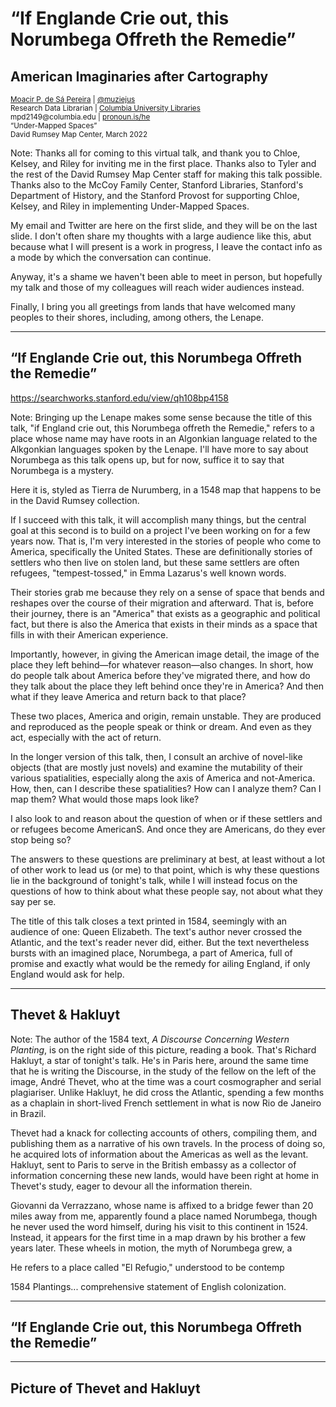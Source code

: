 # “If Englande Crie out, this Norumbega Offreth the Remedie”<!-- .element: class="r-fit-text" -->
## American Imaginaries after Cartography

<small>
<a href="http://moacir.com">Moacir P. de Sá Pereira</a> | <a href="http://twitter.com/muziejus">@muziejus</a><br />
Research Data Librarian | <a href="http://library.columbia.edu">Columbia University Libraries</a> <br />
mpd2149@columbia.edu | <a href="http://pronoun.is/he">pronoun.is/he</a><br />
“Under-Mapped Spaces”<br />
David Rumsey Map Center, March 2022
</small>

Note: Thanks all for coming to this virtual talk, and thank you to Chloe,
Kelsey, and Riley for inviting me in the first place. Thanks also to Tyler and
the rest of the David Rumsey Map Center staff for making this talk possible.
Thanks also to the McCoy Family Center, Stanford Libraries, Stanford's Department of History, and the Stanford Provost for supporting Chloe, Kelsey, and Riley in implementing Under-Mapped Spaces.

My email and Twitter are here on the first slide, and they will be on the last slide. I don't often share my thoughts with a large audience like this, abut because what I will present is a work in progress, I leave the contact info as a mode by which the conversation can continue. 

Anyway, it's a shame we haven't been able to meet in person, but hopefully my talk and those of my colleagues will reach wider audiences instead.

Finally, I bring you all greetings from lands that have welcomed many peoples
to their shores, including, among others, the Lenape. 

---

## “If Englande Crie out, this Norumbega Offreth the Remedie”<!-- .element: class="r-fit-text" -->

https://searchworks.stanford.edu/view/qh108bp4158

Note: Bringing up the Lenape makes some sense because the title of this talk, "if England crie out, this Norumbega offreth the Remedie," refers to a place whose name may have roots in an Algonkian language related to the Alkgonkian languages spoken by the Lenape. I'll have more to say about Norumbega as this talk opens up, but for now, suffice it to say that Norumbega is a mystery.

Here it is, styled as Tierra de Nurumberg, in a 1548 map that happens to be in the David Rumsey collection.

If I succeed with this talk, it will accomplish many things, but the central goal at this second is to build on a project I've been working on for a few years now. That is, I'm very interested in the stories of people who come to America, specifically the United States. These are definitionally stories of settlers who then live on stolen land, but these same settlers are often refugees, "tempest-tossed," in Emma Lazarus's well known words. 

Their stories grab me because they rely on a sense of space that bends and reshapes over the course of their migration and afterward. That is, before their journey, there is an "America" that exists as a geographic and political fact, but there is also the America that exists in their minds as a space that fills in with their American experience. 

Importantly, however, in giving the American image detail, the image of the place they left behind—for whatever reason—also changes. In short, how do people talk about America before they've migrated there, and how do they talk about the place they left behind once they're in America? And then what if they leave America and return back to that place?

These two places, America and origin, remain unstable. They are produced and reproduced as the people speak or think or dream. And even as they act, especially with the act of return. 

In the longer version of this talk, then, I consult an archive of novel-like objects (that are mostly just novels) and examine the mutability of their various spatialities, especially along the axis of America and not-America. How, then, can I describe these spatialities? How can I analyze them? Can I map them? What would those maps look like? 

I also look to and reason about the question of when or if these settlers and or refugees become AmericanS. And once they are Americans, do they ever stop being so?

The answers to these questions are preliminary at best, at least without a lot of other work to lead us (or me) to that point, which is why these questions lie in the background of tonight's talk, while I will instead focus on the questions of how to think about what these people say, not about what they say per se.

The title of this talk closes a text printed in 1584, seemingly with an audience of one: Queen Elizabeth. The text's author never crossed the Atlantic, and the text's reader never did, either. But the text nevertheless bursts with an imagined place, Norumbega, a part of America, full of promise and exactly what would be the remedy for ailing England, if only England would ask for help.

---

## Thevet & Hakluyt


Note: The author of the 1584 text, _A Discourse Concerning Western Planting_, is on the right side of this picture, reading a book. That's Richard Hakluyt, a star of tonight's talk. He's in Paris here, around the same time that he is writing the Discourse, in the study of the fellow on the left of the image, André Thevet, who at the time was a court cosmographer and serial plagiariser. Unlike Hakluyt, he did cross the Atlantic, spending a few months as a chaplain in short-lived French settlement in what is now Rio de Janeiro in Brazil. 

Thevet had a knack for collecting accounts of others, compiling them, and publishing them as a narrative of his own travels. In the process of doing so, he acquired lots of information about the Americas as well as the levant. Hakluyt, sent to Paris to serve in the British embassy as a collector of information concerning these new lands, would have been right at home in Thevet's study, eager to devour all the information therein.


Giovanni da Verrazzano, whose name is affixed to a bridge fewer than 20 miles away from me, apparently found a place named Norumbega, though he never used the word himself, during his visit to this continent in 1524. Instead, it appears for the first time in a map drawn by his brother a few years later. These wheels in motion, the myth of Norumbega grew, a 

He refers to a place called "El Refugio," understood to be contemp


1584 Plantings... comprehensive statement of English colonization. 


---

## “If Englande Crie out, this Norumbega Offreth the Remedie”<!-- .element: class="r-fit-text" -->

---

## Picture of Thevet and Hakluyt

